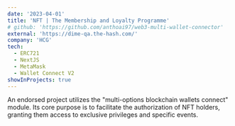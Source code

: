 ```yaml
---
date: '2023-04-01'
title: 'NFT | The Membership and Loyalty Programme'
# github: 'https://github.com/anthoai97/web3-multi-wallet-connector'
external: 'https://dime-qa.the-hash.com/'
company: 'HCG'
tech:
  - ERC721
  - NextJS
  - MetaMask
  - Wallet Connect V2
showInProjects: true
---
```


An endorsed project utilizes the "multi-options blockchain wallets connect" module.
Its core purpose is to facilitate the authorization of NFT holders, granting them access to exclusive privileges and specific events.
